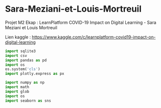 # Sara-Meziani-et-Louis-Mortreuil
Projet M2 Ekap : LearnPlatform COVID-19 Impact on Digital Learning - Sara Meziani et Louis Mortreuil

Lien kaggle : https://www.kaggle.com/c/learnplatform-covid19-impact-on-digital-learning



```python
import sqlite3
import csv 
import pandas as pd
import os
os.system('cls')
import plotly.express as px

import numpy as np 
import math
import glob
import os
import seaborn as sns

```

